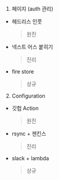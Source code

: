 1. 페이지 (auth 관리)

- 헤드리스 인풋

  > 원진

- 넥스트 어스 붙히기

  > 진리

- fire store
  > 상규

2. Configuration

- 깃헙 Action

  > 원진

- rsync + 젠킨스

  > 진리

- slack + lambda
  > 상규
